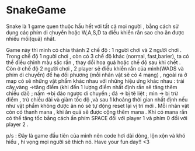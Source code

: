 # SnakeGame
 Snake là 1 game quen thuộc hầu hết với tất cả mọi người , bằng cách sử dụng các phím di chuyển hoặc W,A,S,D ta 
 điều khiển rắn sao cho ăn được nhiều mồi(quả) nhất.
 
 
 
 Game này thì mình có chia thành 2 chế độ : 1 người chơi và 2 người chơi . Trong chế độ 1 người chơi , còn có
 3 chế độ khác (normal, fast,barier), ta có thể điều chỉnh màu sắc rắn , thay đổi hoa quả hoặc chế độ sau khi chết . Còn ở chế độ 2 người 
 chơi , 2 player sẽ điều khiển rắn của mình(WADS và phím di chuyển) để hạ đối phương (mỗi nhân vật sẽ có 4 mạng) , ngoài ra ở map có sẽ 
 những vật phẩm khác nhau với những hiệu ứng khác nhau : trái cây,vàng ->tăng điểm (khi đến 1 lượng điểm nhất định rắn sẽ tăng thêm chiều
 dài) ; nấm ->bị đảo ngược di chuyển ; đá -> bị tê liệt ; mìn -> bị trừ điểm , trừ chiều dài và giảm tốc độ ,và sau 1 khoảng  thời gian
 nhất định nếu như vật phẩm không được ăn nó sẽ tự động reset lại vị trí mới .  Mỗi nhân vật còn có thanh mana , khi ăn quả sẽ được cộng 
 thêm mana . Khi có mana rắn có thể tăng tốc bằng cách ấn phím SPACE đối với player 1 và phím 0 đối với player 2 .
 
 
 p/s : Đây là game đầu tiên của mình nên code  hơi dài dòng, lộn xộn và khó hiểu , hi vọng mọi người sẽ thích nó. Have your fun day!! <3
